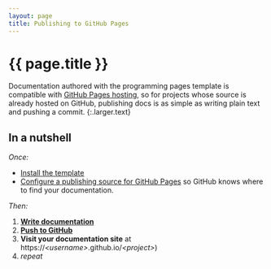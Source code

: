 ```yaml
---
layout: page
title: Publishing to GitHub Pages
---
```


# {{ page.title }}

Documentation authored with the programming pages template is compatible with [GitHub Pages hosting][ghpages], so for projects whose source is already hosted on GitHub, publishing docs is as simple as writing plain text and pushing a commit.
{:.larger.text}

## In a nutshell

_Once:_

- [Install the template](/guides/Installing-the-site-template/#/guides/)
- [Configure a publishing source for GitHub Pages][ghpages-howto] so GitHub knows where to find your documentation.

_Then:_

1. **[Write documentation][write-documentation]**
1. **[Push to GitHub][push-to-github]**
1. **Visit your documentation site** at https://_&lt;username&gt;_.github.io/_&lt;project&gt;_)
1. _repeat_



[ghpages]: https://pages.github.com/ "Websites for you and your projects. Hosted directly from your GitHub repository"
[ghpages-howto]: https://help.github.com/articles/configuring-a-publishing-source-for-github-pages/ "How to Configure a publishing source for GitHub Pages"
[push-to-github]: https://help.github.com/articles/pushing-to-a-remote/ "Pushing to a remote"
[install-template]: /guides/Installing-the-site-template/#/guides/ "Installing the site template"
[write-documentation]: /guides/Authoring-Documentation/#/guides/ "Authoring documentation using the programming pages site template"
